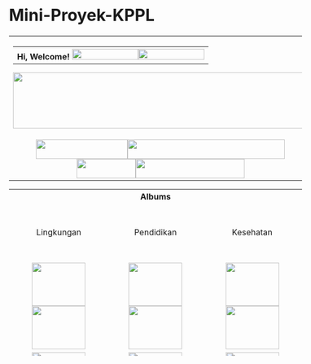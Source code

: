 # Mini-Proyek-KPPL
<script type="text/javascript">
function MM_swapImgRestore() { //v3.0
  var i,x,a=document.MM_sr; for(i=0;a&&i<a.length&&(x=a[i])&&x.oSrc;i++) x.src=x.oSrc;
}
function MM_preloadImages() { //v3.0
  var d=document; if(d.images){ if(!d.MM_p) d.MM_p=new Array();
    var i,j=d.MM_p.length,a=MM_preloadImages.arguments; for(i=0; i<a.length; i++)
    if (a[i].indexOf("#")!=0){ d.MM_p[j]=new Image; d.MM_p[j++].src=a[i];}}
}

function MM_findObj(n, d) { //v4.01
  var p,i,x;  if(!d) d=document; if((p=n.indexOf("?"))>0&&parent.frames.length) {
    d=parent.frames[n.substring(p+1)].document; n=n.substring(0,p);}
  if(!(x=d[n])&&d.all) x=d.all[n]; for (i=0;!x&&i<d.forms.length;i++) x=d.forms[i][n];
  for(i=0;!x&&d.layers&&i<d.layers.length;i++) x=MM_findObj(n,d.layers[i].document);
  if(!x && d.getElementById) x=d.getElementById(n); return x;
}

function MM_swapImage() { //v3.0
  var i,j=0,x,a=MM_swapImage.arguments; document.MM_sr=new Array; for(i=0;i<(a.length-2);i+=3)
   if ((x=MM_findObj(a[i]))!=null){document.MM_sr[j++]=x; if(!x.oSrc) x.oSrc=x.src; x.src=a[i+2];}
}
</script>
<style type="text/css">
body,td,th {
	font-size: 16px;
}
</style>
<body onLoad="MM_preloadImages('Image/About 1.png','Image/Home.png','Image/Login 1.png','Image/Sign up 1.png','Image/Event Gal 1.png')"><table width="100%" border="0">
  <tr>
    <th width="19" height="109" align="right" valign="middle"><table width="100%" border="0">
      <tr>
        <th align="right" scope="col">Hi, Welcome! <a href="#" onMouseOut="MM_swapImgRestore()" onMouseOver="MM_swapImage('Login','','Image/Login 1.png',1)"><img src="Image/Login.png" alt="" width="130" height="21" id="Login" /></a><a href="#" onMouseOut="MM_swapImgRestore()" onMouseOver="MM_swapImage('Sign Up','','Image/Sign up 1.png',1)"><img src="Image/Sign up.png" alt="" width="130" height="21" id="Sign Up" /></a></th>
      </tr>
    </table>      <p><img src="Image/Logo.png" width="579" height="110"></p></th>
  </tr>
  <tr>
    <td height="65" align="center" valign="middle"><a href="#" onMouseOut="MM_swapImgRestore()" onMouseOver="MM_swapImage('Home','','Image/Home.png',1)"><img src="Image/Home 1.png" alt="" width="180" height="38" id="Home" /></a><a href="#" onMouseOut="MM_swapImgRestore()" onMouseOver="MM_swapImage('Event Gal','','Image/Event Gal 1.png',1)"><img src="Image/Event Gal.png" alt="" width="309" height="38" id="Event Gal" /><img src="Image/Event.png" alt="" width="116" height="38" id="Event" /></a><a href="#" onMouseOut="MM_swapImgRestore()" onMouseOver="MM_swapImage('About','','Image/About 1.png',1)"><img src="Image/About.png" alt="" width="214" height="38" id="About" /></a></td>
  </tr>
</table>
<table width="100%" height="328" border="0">
  <tr>
    <th colspan="3" align="center" scope="col"><strong>Albums</strong></th>
  </tr>
  <tr>
    <td width="34%" height="114" align="center">Lingkungan</td>
    <td width="32%" align="center">Pendidikan</td>
    <td width="34%" align="center">Kesehatan</td>
  </tr>
  <tr>
    <td height="96" align="center"><img src="Image/Lingkungan 1.jpg" width="105" height="85"><img src="Image/Lingkungan 2.jpg" width="105" height="85"></td>
    <td align="center"><img src="Image/Pendidikan 1.jpg" width="105" height="85"><img src="Image/Pendidikan 2.jpg" width="105" height="85"></td>
    <td align="center"><img src="Image/Kesehatan 1.jpg" width="105" height="85"><img src="Image/Kesehatan 2.jpg" width="105" height="85"></td>
  </tr>
  <tr>
    <td height="56" align="center"><img src="Image/lingkungan 3.jpg" width="105" height="85"><img src="Image/Lingkungan 4.jpg" width="105" height="85"></td>
    <td align="center"><img src="Image/Pendidikan 3.jpg" width="105" height="85"><img src="Image/Pendidikan 4.jpg" width="105" height="85"></td>
    <td align="center"><img src="Image/Kesehatan 3.jpg" width="105" height="85"><img src="Image/Kesehatan 4.jpg" width="105" height="85"></td>
  </tr>
</table> 




